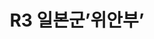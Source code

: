 ---
lastmod: 2021-11-12
title: R3 일본군’위안부’
weight: 3
type: page
level_of_description: Record Group(레코드그룹)
components: 
  - "/img/comfortwomen-01.png"
description: "일본군'위안부'증거를 담은 S1, 오키나와 폭격 아이템이 포함된 S2, 가노야시 포격의 모습을 담은 아시아태평양전쟁 S3 로 구성되어 있습니다."
---
